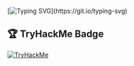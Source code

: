[![Typing SVG](https://readme-typing-svg.demolab.com/?lines=Welcome+to+my+liar.;)](https://git.io/typing-svg)
## 🏆 TryHackMe Badge

[![TryHackMe](https://tryhackme-badges.s3.amazonaws.com/Kobrasaat.png)](https://tryhackme.com/p/Kobrasaat)

